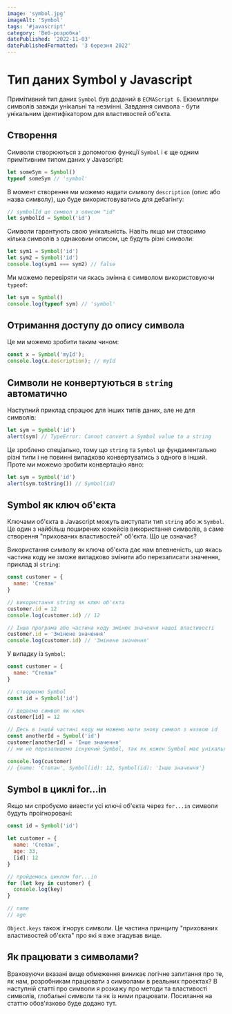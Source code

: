 ```yaml
---
image: 'symbol.jpg'
imageAlt: 'Symbol'
tags: '#javascript'
category: 'Веб-розробка'
datePublished: '2022-11-03'
datePublishedFormatted: '3 березня 2022'
---
```


# Тип даних Symbol у Javascript

Примітивний тип даних `Symbol` був доданий в `ECMAScript 6`. Екземпляри символів завжди унікальні
та незмінні. Завдання символа - бути унікальним ідентифікатором для властивостей об'єкта. 

## Створення

Символи створюються з допомогою функції `Symbol` і є ще одним примітивним типом даних у Javascript:
```js
let someSym = Symbol()
typeof someSym // 'symbol'
```

В момент створення ми можемо надати символу  `description` (опис або назва символу), що буде використовуватись для дебагінгу:
```js
// symbolId це символ з описом "id"
let symbolId = Symbol('id')
```
Символи гарантують свою унікальність. Навіть якщо ми створимо кілька символів з однаковим описом, це будуть різні символи:
```js
let sym1 = Symbol('id')
let sym2 = Symbol('id')
console.log(sym1 === sym2) // false
```

Ми можемо перевіряти чи якась змінна є символом використовуючи `typeof`:
```js
let sym = Symbol()
console.log(typeof sym) // 'symbol'
```

## Отримання доступу до опису символа
Це ми можемо зробити таким чином:
```js
const x = Symbol('myId');
console.log(x.description); // myId
```

## Символи не конвертуються в `string` автоматично
Наступний приклад спрацює для інших типів даних, але не для символів:
```js
let sym = Symbol('id')
alert(sym) // TypeError: Cannot convert a Symbol value to a string
```
Це зроблено спеціально, тому що `string` та `Symbol` це фундаментально різні типи і не повинні випадково конвертуватись з одного в інший. Проте ми 
можемо зробити конвертацію явно:
```js
let sym = Symbol('id')
alert(sym.toString()) // Symbol(id)
```

## Symbol як ключ об'єкта
Ключами об'єкта в Javascript можуть виступати тип `string` або ж `Symbol`.
Це один з найбільш поширених юзкейсів використання символів, а саме створення "прихованих властивостей" об'єкта. Що це означає?

Використання символу як ключа об'єкта дає нам впевненість, що якась частина коду не зможе випадково змінити або перезаписати значення, приклад зі `string`:
```js
const customer = {
  name: 'Степан'
}

// використання string як ключ об'єкта
customer.id = 12
console.log(customer.id) // 12

// Інша програма або частина коду змінює значення нашої властивості
customer.id = 'Змінене значення'
console.log(customer.id) // 'Змінене значення'
```


У випадку із `Symbol`:
```js
const customer = {
  name: "Степан"
}

// створюємо Symbol
const id = Symbol('id')

// додаємо символ як ключ
customer[id] = 12

// Десь в іншій частині коду ми можемо мати знову символ з назвою id
const anotherId = Symbol('id')
customer[anotherId] = 'Інше значення' 
// ми не перезапишемо існуючий Symbol, так як кожен Symbol має унікальний ідентифікатор

console.log(customer)
// {name: 'Степан', Symbol(id): 12, Symbol(id): 'Інше значення'}
```

## Symbol в циклі for...in
Якщо ми спробуємо вивести усі ключі об'єкта через `for...in` символи будуть проігноровані:
```js
const id = Symbol('id')

let customer = {
  name: 'Степан',
  age: 33,
  [id]: 12
}

// пройдемось циклом for...in
for (let key in customer) {
  console.log(key)
}

// name
// age
```

`Object.keys` також ігнорує символи. Це частина принципу "прихованих властивостей об'єкта" про які я вже згадував вище.

## Як працювати з символами?
Враховуючи вказані вище обмеження виникає логічне запитання про те, як нам, розробникам працювати з символами в реальних проектах? В наступній
статті про символи я розкажу про методи та властивості символів, глобальні символи та як із ними працювати.
Посилання на статтю обов'язково буде додано тут.
